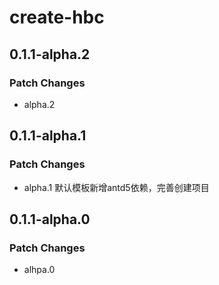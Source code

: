 # create-hbc

## 0.1.1-alpha.2

### Patch Changes

- alpha.2

## 0.1.1-alpha.1

### Patch Changes

- alpha.1 默认模板新增antd5依赖，完善创建项目

## 0.1.1-alpha.0

### Patch Changes

- alhpa.0
